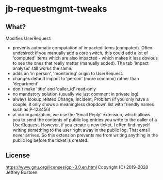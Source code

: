 # jb-requestmgmt-tweaks

## What?

Modifies UserRequest:
- prevents automatic computation of impacted items (computed). Often undesired: if you manually add a core switch, this could add a lot of 'computed' items which are also impacted - which makes it less obvious to see the ones that really matter (manually added). The tab 'impact analysis' still works the same.
- adds an 'in person', 'monitoring' origin to UserRequest. 
- changes default impact to 'person' (more common) rather than 'department'
- don't make 'title' and 'caller_id' read-only
- no mandatory solution (usually we just comment in private log)
- always lookup related Change, Incident, Problem (if you only have a couple, it only shows a meaningless dropdown list with friendly names such as P-123456)
- at our organization, we use the 'Email Reply' extension, which allows you to send the contents of public log entries you write to the caller of a UserRequest. However, if you create a new ticket, I often find myself writing something to the user right away in the public log. That email never arrives. So this extension prevents me from writing anything in the public log before the ticket is created.

## License
https://www.gnu.org/licenses/gpl-3.0.en.html
Copyright (C) 2019-2020 Jeffrey Bostoen
